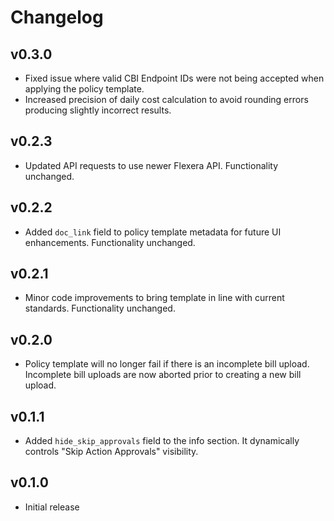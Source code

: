 # Changelog

## v0.3.0

- Fixed issue where valid CBI Endpoint IDs were not being accepted when applying the policy template.
- Increased precision of daily cost calculation to avoid rounding errors producing slightly incorrect results.

## v0.2.3

- Updated API requests to use newer Flexera API. Functionality unchanged.

## v0.2.2

- Added `doc_link` field to policy template metadata for future UI enhancements. Functionality unchanged.

## v0.2.1

- Minor code improvements to bring template in line with current standards. Functionality unchanged.

## v0.2.0

- Policy template will no longer fail if there is an incomplete bill upload. Incomplete bill uploads are now aborted prior to creating a new bill upload.

## v0.1.1

- Added `hide_skip_approvals` field to the info section. It dynamically controls "Skip Action Approvals" visibility.

## v0.1.0

- Initial release
